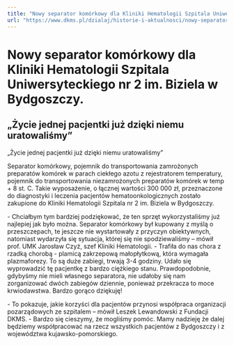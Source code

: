 ```yaml
---
title: "Nowy separator komórkowy dla Kliniki Hematologii Szpitala Uniwersyteckiego nr 2 im. Biziela w Bydgoszczy."
url: "https://www.dkms.pl/dzialaj/historie-i-aktualnosci/nowy-separator-komorkowy-dla-kliniki-hematologii-szpitala-uniwersyteckiego-nr-im-biziela-bydgoszczy"
---
```


# Nowy separator komórkowy dla Kliniki Hematologii Szpitala Uniwersyteckiego nr 2 im. Biziela w Bydgoszczy.

## „Życie jednej pacjentki już dzięki niemu uratowaliśmy”

„Życie jednej pacjentki już dzięki niemu uratowaliśmy”


Separator komórkowy, pojemnik do transportowania zamrożonych preparatów komórek w parach ciekłego azotu z rejestratorem temperatury, pojemnik do transportowania niezamrożonych preparatów komórek w temp \+ 8 st. C. Takie wyposażenie, o łącznej wartości 300 000 zł, przeznaczone do diagnostyki i leczenia pacjentów hematoonkologicznych zostało zakupione do Kliniki Hematologii Szpitala nr 2 im. Biziela w Bydgoszczy.


\- Chciałbym tym bardziej podziękować, że ten sprzęt wykorzystaliśmy już najlepiej jak było można. Separator komórkowy był kupowany z myślą o przeszczepach, te jeszcze nie wystartowały z przyczyn obiektywnych, natomiast wydarzyła się sytuacja, której się nie spodziewaliśmy – mówił prof. UMK Jarosław Czyż, szef Kliniki Hematologii. \- Trafiła do nas chora z rzadką chorobą \- plamicą zakrzepową małopłytkową, która wymagała plazmaforezy. To są duże zabiegi, trwają 3\-4 godziny. Udało się wyprowadzić tę pacjentkę z bardzo ciężkiego stanu. Prawdopodobnie, gdybyśmy nie mieli własnego separatora, nie udałoby się nam zorganizować dwóch zabiegów dziennie, ponieważ przekracza to moce krwiodawstwa. Bardzo gorąco dziękuję!


\- To pokazuje, jakie korzyści dla pacjentów przynosi współpraca organizacji pozarządowych ze szpitalem – mówił Leszek Lewandowski z Fundacji DKMS. \- Bardzo się cieszymy, że mogliśmy pomóc. Mamy nadzieję że dalej będziemy współpracować na rzecz wszystkich pacjentów z Bydgoszczy i z województwa kujawsko\-pomorskiego.


